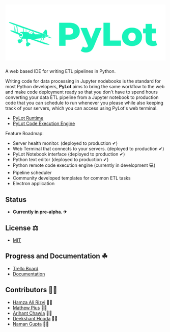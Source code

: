 # ![screenshot](image.png)
A web based IDE for writing ETL pipelines in Python.

Writing code for data processing in Jupyter nodebooks is the standard for most Python developers, 
**PyLot** aims to bring the same workflow to the web and make code deployment ready so that you don't have
to spend hours converting your data ETL pipeline from a Jupyter notebook to production code that you can schedule to run
whenever you please while also keeping track of your servers, which you can access using PyLot's web terminal.

* [PyLot Runtime](https://github.com/ryzbaka/PyLotHealthReportingServicePayload)
* [PyLot Code Execution Engine](https://github.com/ryzbaka/PyLotCodeExecutionEngine)

Feature Roadmap:
* Server health monitor. (deployed to production ✔)
* Web Terminal that connects to your servers. (deployed to production ✔)
* PyLot Notebook interface (deployed to production ✔)
* Python text editor (deployed to production ✔)
* Python remote code execution engine (currently in development 💻)
* Pipeline scheduler 
* Community developed templates for common ETL tasks
* Electron application
## Status
* <strong>Currently in pre-alpha. ✈</strong>
## License ⚖
* [MIT](https://github.com/ryzbaka/PyLot/blob/master/LICENSE)
## Progress and Documentation ☘
* [Trello Board](https://trello.com/b/9zQ3B1nt/pylot-major-project)
* [Documentation](https://ryzbaka.github.io/PyLot/)
## Contributors 👨‍💻
* [Hamza Ali Rizvi](https://github.com/ryzbaka) 🐱‍👤
* [Mathew Pius](https://github.com/mathewpius19) 🐱‍🐉
* [Arihant Chawla](https://github.com/ArihantChawla) 🐱‍👓
* [Deekshant Hooda](https://github.com/dk-blackops) 🐱‍🚀
* [Naman Gupta](https://github.com/ngnammu) 🐱‍💻
